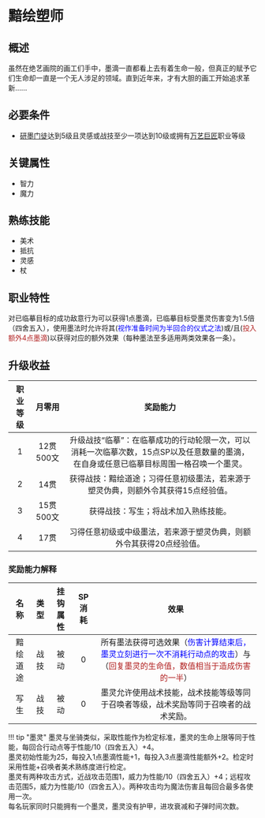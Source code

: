 # 黯绘塑师

## 概述

虽然在绝艺画院的画工们手中，墨滴一直都看上去有着生命一般，但真正的赋予它们生命却一直是一个无人涉足的领域。直到近年来，才有大胆的画工开始追求革新……

## 必要条件

* <a href="../Artist_Apprentice" target="_blank">研墨门徒</a>达到5级且灵感或战技至少一项达到10级或拥有<a href="../Artist_Master" target="_blank">万艺巨匠</a>职业等级

## 关键属性

* 智力
* 魔力

## 熟练技能

* 美术
* 抵抗
* 灵感
* 杖

## 职业特性

对已临摹目标的成功敌意行为可以获得1点墨滴，已临摹目标受墨灵伤害变为1.5倍（四舍五入），使用墨法时允许将其(<font color="#0000FF">视作准备时间为半回合的仪式之法</font>)或/且(<font color="#B22222">投入额外4点墨滴</font>)以获得对应的额外效果（每种墨法至多适用两类效果各一条）。

## 升级收益

职业等级|月零用|奖励能力
:--:|:--:|:--:
1|12贯500文|升级战技“临摹”：在临摹成功的行动轮限一次，可以消耗一次临摹次数，15点SP以及任意数量的墨滴，在自身或任意已临摹目标周围一格召唤一个墨灵。
2|14贯|获得战技：黯绘道途；习得任意初级墨法，若来源于塑灵伪典，则额外令其获得15点经验值。
3|15贯500文|获得战技：写生；将战术加入熟练技能。
4|17贯|习得任意初级或中级墨法，若来源于塑灵伪典，则额外令其获得20点经验值。

### 奖励能力解释

名称|类型|挂钩属性|SP消耗|效果
:--:|:--:|:--:|:--:|:--:
黯绘道途|战技|被动|0|所有墨法获得可选效果（<font color="#0000FF">伤害计算结束后，墨灵立刻进行一次不消耗行动点的攻击</font>）与（<font color="#B22222">回复墨灵的生命值，数值相当于造成伤害的一半</font>）
写生|战技|被动|0|墨灵允许使用战术技能，战术技能等级等同于召唤者等级，战术奖励等同于召唤者的战术奖励。

!!! tip "墨灵"
    墨灵与坐骑类似，采取性能作为检定标准，墨灵的生命上限等同于性能，每回合行动点等于性能/10（四舍五入）+4。<br>墨灵初始性能为25，每投入1点墨滴性能+1，每投入3点墨滴性能额外+2。检定时采用性能+召唤者美术熟练度进行检定。<br>墨灵有两种攻击方式，近战攻击范围1，威力为性能/10（四舍五入）+4；远程攻击范围5，威力为性能/10（四舍五入）。两种攻击均为魔法伤害且每回合最多各使用一次。<br>每名玩家同时只能拥有一个墨灵，墨灵没有护甲，进攻衰减和子弹时间次数。